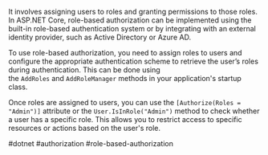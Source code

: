 It involves assigning users to roles and granting permissions to those roles. In ASP.NET Core, role-based authorization can be implemented using the built-in role-based authentication system or by integrating with an external identity provider, such as Active Directory or Azure AD.

To use role-based authorization, you need to assign roles to users and configure the appropriate authentication scheme to retrieve the user’s roles during authentication. This can be done using the `AddRoles` and `AddRoleManager` methods in your application's startup class.

Once roles are assigned to users, you can use the `[Authorize(Roles = "Admin")]` attribute or the `User.IsInRole("Admin")` method to check whether a user has a specific role. This allows you to restrict access to specific resources or actions based on the user's role.

#dotnet #authorization #role-based-authorization